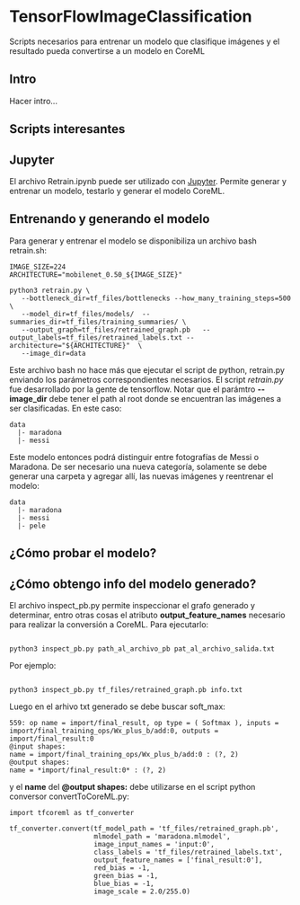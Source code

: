 # TensorFlowImageClassification
Scripts necesarios para entrenar un modelo que clasifique imágenes y el resultado pueda convertirse a un modelo en CoreML

## Intro

Hacer intro...

## Scripts interesantes


## Jupyter

El archivo Retrain.ipynb puede ser utilizado con [Jupyter](http://jupyter.org/). Permite generar y entrenar un modelo, testarlo y generar el modelo CoreML.

## Entrenando y generando el modelo

Para generar y entrenar el modelo se disponibiliza un archivo bash retrain.sh:

```
IMAGE_SIZE=224
ARCHITECTURE="mobilenet_0.50_${IMAGE_SIZE}"

python3 retrain.py \
   --bottleneck_dir=tf_files/bottlenecks --how_many_training_steps=500 \
   --model_dir=tf_files/models/  --summaries_dir=tf_files/training_summaries/ \
   --output_graph=tf_files/retrained_graph.pb   --output_labels=tf_files/retrained_labels.txt --architecture="${ARCHITECTURE}"  \
   --image_dir=data

```

Este archivo bash no hace más que ejecutar el script de python, retrain.py enviando los parámetros correspondientes necesarios. El script *retrain.py* fue desarrollado por la gente de tensorflow. Notar que el parámtro **--image_dir** debe tener el path al root donde se encuentran las imágenes a ser clasificadas. En este caso:


```
data
  |- maradona
  |- messi
```

Este modelo entonces podrá distinguir entre fotografías de Messi o Maradona. De ser necesario una nueva categoría, solamente se debe generar una carpeta y agregar allí, las nuevas imágenes y reentrenar el modelo:

```
data
  |- maradona
  |- messi
  |- pele
```

## ¿Cómo probar el modelo?




## ¿Cómo obtengo info del modelo generado?
El archivo inspect_pb.py permite inspeccionar el grafo generado y determinar, entro otras cosas el atributo **output_feature_names** necesario para realizar la conversión a CoreML.
Para ejecutarlo:

```

python3 inspect_pb.py path_al_archivo_pb pat_al_archivo_salida.txt

```

Por ejemplo:

```

python3 inspect_pb.py tf_files/retrained_graph.pb info.txt

```

Luego en el arhivo txt generado se debe buscar soft_max:

```
559: op name = import/final_result, op type = ( Softmax ), inputs = import/final_training_ops/Wx_plus_b/add:0, outputs = import/final_result:0
@input shapes:
name = import/final_training_ops/Wx_plus_b/add:0 : (?, 2)
@output shapes:
name = *import/final_result:0* : (?, 2)

```
y el **name** del **@output shapes:** debe utilizarse en el script python conversor convertToCoreML.py:


```
import tfcoreml as tf_converter

tf_converter.convert(tf_model_path = 'tf_files/retrained_graph.pb',
                     mlmodel_path = 'maradona.mlmodel',
                     image_input_names = 'input:0',
                     class_labels = 'tf_files/retrained_labels.txt',
                     output_feature_names = ['final_result:0'],
                     red_bias = -1,
                     green_bias = -1,
                     blue_bias = -1,
                     image_scale = 2.0/255.0)	
```






